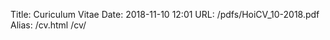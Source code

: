 Title: Curiculum Vitae
Date: 2018-11-10 12:01
URL: /pdfs/HoiCV_10-2018.pdf
Alias: /cv.html
        /cv/